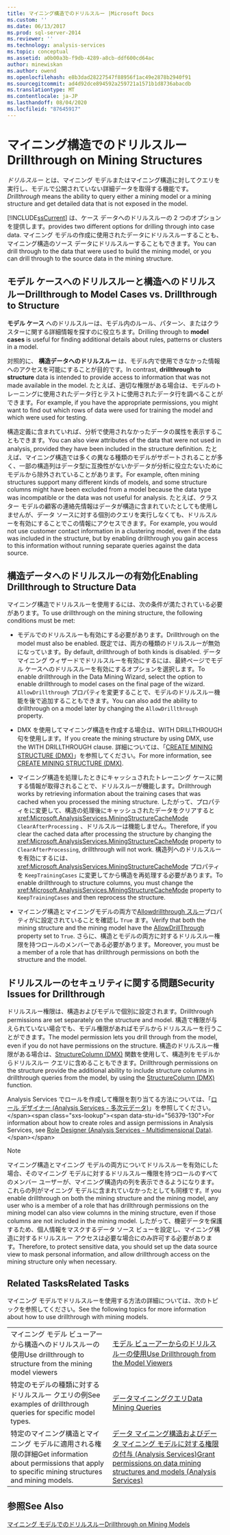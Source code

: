 ```yaml
---
title: マイニング構造でのドリルスルー |Microsoft Docs
ms.custom: ''
ms.date: 06/13/2017
ms.prod: sql-server-2014
ms.reviewer: ''
ms.technology: analysis-services
ms.topic: conceptual
ms.assetid: a0b00a3b-f9db-4289-a8cb-ddf600cd64ac
author: minewiskan
ms.author: owend
ms.openlocfilehash: e8b3dad28227547f88956f1ac49e2878b2940f91
ms.sourcegitcommit: ad4d92dce894592a259721a1571b1d8736abacdb
ms.translationtype: MT
ms.contentlocale: ja-JP
ms.lasthandoff: 08/04/2020
ms.locfileid: "87645917"
---
```

# <a name="drillthrough-on-mining-structures"></a><span data-ttu-id="56379-102">マイニング構造でのドリルスルー</span><span class="sxs-lookup"><span data-stu-id="56379-102">Drillthrough on Mining Structures</span></span>
  <span data-ttu-id="56379-103">*ドリルスルー* とは、マイニング モデルまたはマイニング構造に対してクエリを実行し、モデルで公開されていない詳細データを取得する機能です。</span><span class="sxs-lookup"><span data-stu-id="56379-103">*Drillthrough* means the ability to query either a mining model or a mining structure and get detailed data that is not exposed in the model.</span></span>  
  
 [!INCLUDE[ssCurrent](../../includes/sscurrent-md.md)] <span data-ttu-id="56379-104">は、ケース データへのドリルスルーの 2 つのオプションを提供します。</span><span class="sxs-lookup"><span data-stu-id="56379-104">provides two different options for drilling through into case data.</span></span> <span data-ttu-id="56379-105">マイニング モデルの作成に使用されたデータにドリルスルーすることも、マイニング構造のソース データにドリルスルーすることもできます。</span><span class="sxs-lookup"><span data-stu-id="56379-105">You can drill through to the data that were used to build the mining model, or you can drill through to the source data in the mining structure.</span></span>  
  
## <a name="drillthrough-to-model-cases-vs-drillthrough-to-structure"></a><span data-ttu-id="56379-106">モデル ケースへのドリルスルーと構造へのドリルスルー</span><span class="sxs-lookup"><span data-stu-id="56379-106">Drillthrough to Model Cases vs. Drillthrough to Structure</span></span>  
 <span data-ttu-id="56379-107">**モデル ケース** へのドリルスルーは、モデル内のルール、パターン、またはクラスターに関する詳細情報を探すのに役立ちます。</span><span class="sxs-lookup"><span data-stu-id="56379-107">Drilling through to **model cases** is useful for finding additional details about rules, patterns or clusters in a model.</span></span>  
  
 <span data-ttu-id="56379-108">対照的に、 **構造データへのドリルスルー** は、モデル内で使用できなかった情報へのアクセスを可能にすることが目的です。</span><span class="sxs-lookup"><span data-stu-id="56379-108">In contrast, **drillthrough to structure** data is intended to provide access to information that was not made available in the model.</span></span> <span data-ttu-id="56379-109">たとえば、適切な権限がある場合は、モデルのトレーニングに使用されたデータ行とテストに使用されたデータ行を調べることができます。</span><span class="sxs-lookup"><span data-stu-id="56379-109">For example, if you have the appropriate permissions, you might want to find out which rows of data were used for training the model and which were used for testing.</span></span>  
  
 <span data-ttu-id="56379-110">構造定義に含まれていれば、分析で使用されなかったデータの属性を表示することもできます。</span><span class="sxs-lookup"><span data-stu-id="56379-110">You can also view attributes of the data that were not used in analysis, provided they have been included in the structure definition.</span></span> <span data-ttu-id="56379-111">たとえば、マイニング構造では多くの異なる種類のモデルがサポートされることが多く、一部の構造列はデータ型に互換性がないかデータが分析に役立たないためにモデルから除外されていることがあります。</span><span class="sxs-lookup"><span data-stu-id="56379-111">For example, often mining structures support many different kinds of models, and some structure columns might have been excluded from a model because the data type was incompatible or the data was not useful for analysis.</span></span> <span data-ttu-id="56379-112">たとえば、クラスター モデルの顧客の連絡先情報はデータが構造に含まれていたとしても使用しませんが、データ ソースに対する個別のクエリを実行しなくても、ドリルスルーを有効にすることでこの情報にアクセスできます。</span><span class="sxs-lookup"><span data-stu-id="56379-112">For example, you would not use customer contact information in a clustering model, even if the data was included in the structure, but by enabling drillthrough you gain access to this information without running separate queries against the data source.</span></span>  
  
## <a name="enabling-drillthrough-to-structure-data"></a><span data-ttu-id="56379-113">構造データへのドリルスルーの有効化</span><span class="sxs-lookup"><span data-stu-id="56379-113">Enabling Drillthrough to Structure Data</span></span>  
 <span data-ttu-id="56379-114">マイニング構造でドリルスルーを使用するには、次の条件が満たされている必要があります。</span><span class="sxs-lookup"><span data-stu-id="56379-114">To use drillthrough on the mining structure, the following conditions must be met:</span></span>  
  
-   <span data-ttu-id="56379-115">モデルでのドリルスルーも有効にする必要があります。</span><span class="sxs-lookup"><span data-stu-id="56379-115">Drillthrough on the model must also be enabled.</span></span> <span data-ttu-id="56379-116">既定では、両方の種類のドリルスルーが無効になっています。</span><span class="sxs-lookup"><span data-stu-id="56379-116">By default, drillthrough of both kinds is disabled.</span></span> <span data-ttu-id="56379-117">データ マイニング ウィザードでドリルスルーを有効にするには、最終ページでモデル ケースへのドリルスルーを有効にするオプションを選択します。</span><span class="sxs-lookup"><span data-stu-id="56379-117">To enable drillthrough in the Data Mining Wizard, select the option to enable drillthrough to model cases on the final page of the wizard.</span></span> <span data-ttu-id="56379-118">`AllowDrillthrough` プロパティを変更することで、モデルのドリルスルー機能を後で追加することもできます。</span><span class="sxs-lookup"><span data-stu-id="56379-118">You can also add the ability to drillthrough on a model later by changing the `AllowDrillthrough` property.</span></span>  
  
-   <span data-ttu-id="56379-119">DMX を使用してマイニング構造を作成する場合は、WITH DRILLTHROUGH 句を使用します。</span><span class="sxs-lookup"><span data-stu-id="56379-119">If you create the mining structure by using DMX, use the WITH DRILLTHROUGH clause.</span></span> <span data-ttu-id="56379-120">詳細については、「[CREATE MINING STRUCTURE &#40;DMX&#41;](/sql/dmx/create-mining-structure-dmx)」を参照してください。</span><span class="sxs-lookup"><span data-stu-id="56379-120">For more information, see [CREATE MINING STRUCTURE &#40;DMX&#41;](/sql/dmx/create-mining-structure-dmx).</span></span>  
  
-   <span data-ttu-id="56379-121">マイニング構造を処理したときにキャッシュされたトレーニング ケースに関する情報が取得されることで、ドリルスルーが機能します。</span><span class="sxs-lookup"><span data-stu-id="56379-121">Drillthrough works by retrieving information about the training cases that was cached when you processed the mining structure.</span></span> <span data-ttu-id="56379-122">したがって、プロパティをに変更して、構造の処理後にキャッシュされたデータをクリアすると <xref:Microsoft.AnalysisServices.MiningStructureCacheMode> `ClearAfterProcessing` 、ドリルスルーは機能しません。</span><span class="sxs-lookup"><span data-stu-id="56379-122">Therefore, if you clear the cached data after processing the structure by changing the <xref:Microsoft.AnalysisServices.MiningStructureCacheMode> property to `ClearAfterProcessing`, drillthrough will not work.</span></span> <span data-ttu-id="56379-123">構造列へのドリルスルーを有効にするには、<xref:Microsoft.AnalysisServices.MiningStructureCacheMode> プロパティを `KeepTrainingCases` に変更してから構造を再処理する必要があります。</span><span class="sxs-lookup"><span data-stu-id="56379-123">To enable drillthrough to structure columns, you must change the <xref:Microsoft.AnalysisServices.MiningStructureCacheMode> property to `KeepTrainingCases` and then reprocess the structure.</span></span>  
  
-   <span data-ttu-id="56379-124">マイニング構造とマイニングモデルの両方で[Allowdrillthrough スルー](https://docs.microsoft.com/bi-reference/assl/properties/allowdrillthrough-element-assl)プロパティがに設定されていることを確認し `True` ます。</span><span class="sxs-lookup"><span data-stu-id="56379-124">Verify that both the mining structure and the mining model have the [AllowDrillThrough](https://docs.microsoft.com/bi-reference/assl/properties/allowdrillthrough-element-assl) property set to `True`.</span></span> <span data-ttu-id="56379-125">さらに、構造とモデルの両方に対するドリルスルー権限を持つロールのメンバーである必要があります。</span><span class="sxs-lookup"><span data-stu-id="56379-125">Moreover, you must be a member of a role that has drillthrough permissions on both the structure and the model.</span></span>  
  
## <a name="security-issues-for-drillthrough"></a><span data-ttu-id="56379-126">ドリルスルーのセキュリティに関する問題</span><span class="sxs-lookup"><span data-stu-id="56379-126">Security Issues for Drillthrough</span></span>  
 <span data-ttu-id="56379-127">ドリルスルー権限は、構造およびモデルで個別に設定されます。</span><span class="sxs-lookup"><span data-stu-id="56379-127">Drillthrough permissions are set separately on the structure and model.</span></span> <span data-ttu-id="56379-128">構造で権限が与えられていない場合でも、モデル権限があればモデルからドリルスルーを行うことができます。</span><span class="sxs-lookup"><span data-stu-id="56379-128">The model permission lets you drill through from the model, even if you do not have permissions on the structure.</span></span> <span data-ttu-id="56379-129">構造のドリルスルー権限がある場合は、[StructureColumn &#40;DMX&#41;](/sql/dmx/structurecolumn-dmx) 関数を使用して、構造列をモデルからドリルスルー クエリに含めることもできます。</span><span class="sxs-lookup"><span data-stu-id="56379-129">Drillthrough permissions on the structure provide the additional ability to include structure columns in drillthrough queries from the model, by using the [StructureColumn &#40;DMX&#41;](/sql/dmx/structurecolumn-dmx) function.</span></span>  
  
 <span data-ttu-id="56379-130">Analysis Services でロールを作成して権限を割り当てる方法については、「[ロール デザイナー &#40;Analysis Services - 多次元データ&#41;](https://msdn.microsoft.com/library/ms189696(v=sql.120).aspx)」を参照してください。</span><span class="sxs-lookup"><span data-stu-id="56379-130">For information about how to create roles and assign permissions in Analysis Services, see [Role Designer &#40;Analysis Services - Multidimensional Data&#41;](https://msdn.microsoft.com/library/ms189696(v=sql.120).aspx).</span></span>  
  
> [!NOTE]  
>  <span data-ttu-id="56379-131">マイニング構造とマイニング モデルの両方についてドリルスルーを有効にした場合、そのマイニング モデルに対するドリルスルー権限を持つロールのすべてのメンバー ユーザーが、マイニング構造内の列を表示できるようになります。これらの列がマイニング モデルに含まれていなかったとしても同様です。</span><span class="sxs-lookup"><span data-stu-id="56379-131">If you enable drillthrough on both the mining structure and the mining model, any user who is a member of a role that has drillthrough permissions on the mining model can also view columns in the mining structure, even if those columns are not included in the mining model.</span></span> <span data-ttu-id="56379-132">したがって、機密データを保護するため、個人情報をマスクするデータ ソース ビューを設定し、マイニング構造に対するドリルスルー アクセスは必要な場合にのみ許可する必要があります。</span><span class="sxs-lookup"><span data-stu-id="56379-132">Therefore, to protect sensitive data, you should set up the data source view to mask personal information, and allow drillthrough access on the mining structure only when necessary.</span></span>  
  
## <a name="related-tasks"></a><span data-ttu-id="56379-133">Related Tasks</span><span class="sxs-lookup"><span data-stu-id="56379-133">Related Tasks</span></span>  
 <span data-ttu-id="56379-134">マイニング モデルでドリルスルーを使用する方法の詳細については、次のトピックを参照してください。</span><span class="sxs-lookup"><span data-stu-id="56379-134">See the following topics for more information about how to use drillthrough with mining models.</span></span>  
  
|||  
|-|-|  
|<span data-ttu-id="56379-135">マイニング モデル ビューアーから構造へのドリルスルーの使用</span><span class="sxs-lookup"><span data-stu-id="56379-135">Use drillthrough to structure from the mining model viewers</span></span>|[<span data-ttu-id="56379-136">モデル ビューアーからのドリルスルーの使用</span><span class="sxs-lookup"><span data-stu-id="56379-136">Use Drillthrough from the Model Viewers</span></span>](use-drillthrough-from-the-model-viewers.md)|  
|<span data-ttu-id="56379-137">特定のモデルの種類に対するドリルスルー クエリの例</span><span class="sxs-lookup"><span data-stu-id="56379-137">See examples of drillthrough queries for specific model types.</span></span>|[<span data-ttu-id="56379-138">データマイニングクエリ</span><span class="sxs-lookup"><span data-stu-id="56379-138">Data Mining Queries</span></span>](data-mining-queries.md)|  
|<span data-ttu-id="56379-139">特定のマイニング構造とマイニング モデルに適用される権限の詳細</span><span class="sxs-lookup"><span data-stu-id="56379-139">Get information about permissions that apply to specific mining structures and mining models.</span></span>|[<span data-ttu-id="56379-140">データ マイニング構造およびデータ マイニング モデルに対する権限の付与 &#40;Analysis Services&#41;</span><span class="sxs-lookup"><span data-stu-id="56379-140">Grant permissions on data mining structures and models &#40;Analysis Services&#41;</span></span>](../multidimensional-models/grant-permissions-on-data-mining-structures-and-models-analysis-services.md)|  
  
## <a name="see-also"></a><span data-ttu-id="56379-141">参照</span><span class="sxs-lookup"><span data-stu-id="56379-141">See Also</span></span>  
 [<span data-ttu-id="56379-142">マイニング モデルでのドリルスルー</span><span class="sxs-lookup"><span data-stu-id="56379-142">Drillthrough on Mining Models</span></span>](drillthrough-on-mining-models.md)  
  
  

